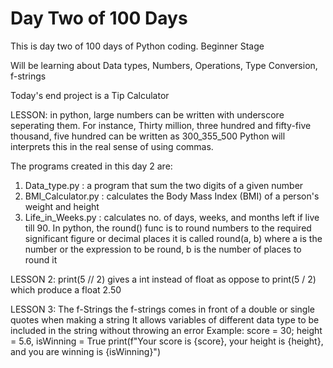 # Day Two of 100 Days

This is day two of 100 days of Python coding. Beginner Stage

Will be learning about Data types, Numbers, Operations, Type Conversion, f-strings

Today's end project is a Tip Calculator

LESSON: in python, large numbers can be written with underscore seperating them.
For instance, Thirty million, three hundred and fifty-five thousand, five hundred can be written as 
300_355_500 
Python will interprets this in the real sense of using commas.

The programs created in this day 2 are:
1. Data_type.py : a program that sum the two digits of a given number
2. BMI_Calculator.py : calculates the Body Mass Index (BMI) of a person's weight and height
3. Life_in_Weeks.py : calculates no. of days, weeks, and months left if live till 90.
In python, the round() func is to round numbers to the required significant figure or decimal places
it is called round(a, b) where a is the number or the expression to be round, b is the number of places to round it

LESSON 2: print(5 // 2) gives a int instead of float as oppose to
print(5 / 2) which produce a float 2.50


LESSON 3: The f-Strings
the f-strings comes in front of a double or single quotes when making a string
It allows variables of different data type to be included in the string without throwing an error
Example: 
score = 30; height = 5.6, isWinning = True
print(f"Your score is {score}, your height is {height}, and you are 
winning is {isWinning}")

